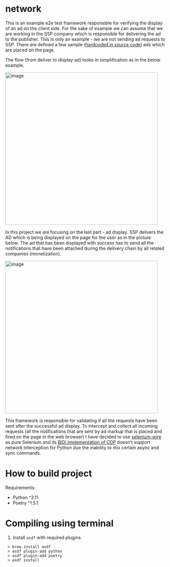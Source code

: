 # network

This is an example e2e test framework responsible for verifying the display of an ad on the client side.
For the sake of example we can assume that we are working in the SSP company which is responsible for delivering the ad to the publisher.
This is only an example - we are not sending ad requests to SSP. There are defined a few sample ([hardcoded in source code](https://github.com/hubzaj/network/blob/bb8d33aa5d96e672eb5df76b67184f58a162ec94/network/banner/default.py#L5)) ads which are placed on the page.

The flow (from deliver to display ad) looks in simplification as in the below example.

<img width="480" alt="image" src="https://github.com/hubzaj/network/assets/89909315/1cb055ec-932b-4b2f-a8b8-ee898fba2aa7">

In this project we are focusing on the last part - ad display. SSP delivers the AD which is being displayed on the page for the user as in the picture below. The ad that has been displayed with success has to send all the notifications that have been attached during the delivery chain by all related companies (monetization).

<img width="480" alt="image" src="https://github.com/hubzaj/network/assets/89909315/2eb2007b-8fbd-4447-8731-e8b4d34a1e86">

This framework is responsible for validating if all the requests have been sent after the successful ad display. To intercept and collect all incoming requests (all the notifications that are sent by ad markup that is placed and fired on the page in the web browser) I have decided to use [selenium-wire](https://github.com/wkeeling/selenium-wire) as pure Selenium and its [BiDi implementation of CDP](https://www.selenium.dev/documentation/webdriver/bidirectional/bidi_api/#network-interception) doesn't support network interception for Python due the inability to mix certain async and sync commands.

# How to build project

Requirements:
- Python ^3.11
- Poetry ^1.5.1

# Compiling using terminal

1. Install `asdf` with required plugins.
 ```
  > brew install asdf
  > asdf plugin-add python
  > asdf plugin-add poetry
  > asdf install
 ```
